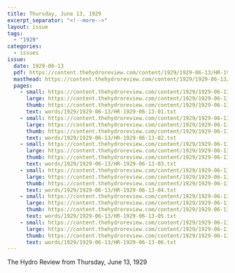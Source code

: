 ```yaml
---
title: Thursday, June 13, 1929
excerpt_separator: "<!--more-->"
layout: issue
tags:
  - "1929"
categories:
  - issues
issue:
  date: 1929-06-13
  pdf: https://content.thehydroreview.com/content/1929/1929-06-13/HR-1929-06-13.pdf
  masthead: https://content.thehydroreview.com/content/1929/1929-06-13/masthead/HR-1929-06-13.jpg
  pages:
    - small: https://content.thehydroreview.com/content/1929/1929-06-13/small/HR-1929-06-13-01.jpg
      large: https://content.thehydroreview.com/content/1929/1929-06-13/large/HR-1929-06-13-01.jpg
      thumb: https://content.thehydroreview.com/content/1929/1929-06-13/thumbnails/HR-1929-06-13-01.jpg
      text: words/1929/1929-06-13/HR-1929-06-13-01.txt
    - small: https://content.thehydroreview.com/content/1929/1929-06-13/small/HR-1929-06-13-02.jpg
      large: https://content.thehydroreview.com/content/1929/1929-06-13/large/HR-1929-06-13-02.jpg
      thumb: https://content.thehydroreview.com/content/1929/1929-06-13/thumbnails/HR-1929-06-13-02.jpg
      text: words/1929/1929-06-13/HR-1929-06-13-02.txt
    - small: https://content.thehydroreview.com/content/1929/1929-06-13/small/HR-1929-06-13-03.jpg
      large: https://content.thehydroreview.com/content/1929/1929-06-13/large/HR-1929-06-13-03.jpg
      thumb: https://content.thehydroreview.com/content/1929/1929-06-13/thumbnails/HR-1929-06-13-03.jpg
      text: words/1929/1929-06-13/HR-1929-06-13-03.txt
    - small: https://content.thehydroreview.com/content/1929/1929-06-13/small/HR-1929-06-13-04.jpg
      large: https://content.thehydroreview.com/content/1929/1929-06-13/large/HR-1929-06-13-04.jpg
      thumb: https://content.thehydroreview.com/content/1929/1929-06-13/thumbnails/HR-1929-06-13-04.jpg
      text: words/1929/1929-06-13/HR-1929-06-13-04.txt
    - small: https://content.thehydroreview.com/content/1929/1929-06-13/small/HR-1929-06-13-05.jpg
      large: https://content.thehydroreview.com/content/1929/1929-06-13/large/HR-1929-06-13-05.jpg
      thumb: https://content.thehydroreview.com/content/1929/1929-06-13/thumbnails/HR-1929-06-13-05.jpg
      text: words/1929/1929-06-13/HR-1929-06-13-05.txt
    - small: https://content.thehydroreview.com/content/1929/1929-06-13/small/HR-1929-06-13-06.jpg
      large: https://content.thehydroreview.com/content/1929/1929-06-13/large/HR-1929-06-13-06.jpg
      thumb: https://content.thehydroreview.com/content/1929/1929-06-13/thumbnails/HR-1929-06-13-06.jpg
      text: words/1929/1929-06-13/HR-1929-06-13-06.txt
---
```


The Hydro Review from Thursday, June 13, 1929

<!--more-->

